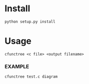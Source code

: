 # Install
`python setup.py install`
# Usage
`cfunctree <c file> <output filename>`
### EXAMPLE
`cfunctree test.c diagram`
